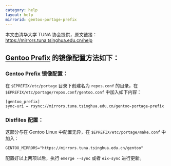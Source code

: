 ```yaml
---
category: help
layout: help
mirrorid: gentoo-portage-prefix
---
```


本文由清华大学 TUNA 协会提供，原文链接：<https://mirrors.tuna.tsinghua.edu.cn/help>


## [Gentoo Prefix](https://wiki.gentoo.org/wiki/Project:Prefix) 的镜像配置方法如下：

### Gentoo Prefix 镜像配置：

在 `$EPREFIX/etc/portage` 目录下创建名为 `repos.conf` 的目录，在 `$EPREFIX/etc/portage/repos.conf/gentoo.conf` 中加入如下内容：

```
[gentoo_prefix]
sync-uri = rsync://mirrors.tuna.tsinghua.edu.cn/gentoo-portage-prefix
```

### Distfiles 配置：

这部分与在 Gentoo Linux 中配置无异，在 `$EPREFIX/etc/portage/make.conf` 中加入：

```
GENTOO_MIRRORS="https://mirrors.tuna.tsinghua.edu.cn/gentoo"
```

配置好以上两项以后，执行 `emerge --sync` 或者 `eix-sync` 进行更新。
